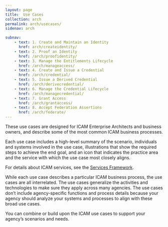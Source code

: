 ```yaml
---
layout: page
title:  Use Cases
collection: arch
permalink: arch/usecases/
sidenav: arch

subnav:
    - text: 1. Create and Maintain an Identity
      href: arch/createidentity/
    - text: 2. Proof an Identity
      href: /arch/proofidentity/
    - text: 3. Manage the Entitlements Lifecycle
      href: /arch/manageaccess/
    - text: 4. Create and Issue a Credential
      href: /arch/credential/
    - text: 5. Issue a Derived Credential
      href: /arch/derivecredential/
    - text: 6. Manage the Credential Lifecycle
      href: /arch/managecredential/
    - text: 7. Grant Access
      href: /arch/grantaccess/
    - text: 8. Accept Federation Assertions
      href: /arch/federate/
---
```


These use cases are designed for ICAM Enterprise Architects and business owners, and describe some of the most common ICAM business processes.

Each use case includes a high-level summary of the scenario, individuals and systems involved in the use case, illustrations that show the required steps to achieve the end goal, and an icon that indicates the practice area and the service with which the use case most closely aligns.

For details about ICAM services, see the [Services Framework](../services).

While each use case describes a particular ICAM business process, the use cases are all interrelated. The use cases generalize the activities and technologies to make sure they apply across many agencies. The use cases don’t include agency-specific functions and process details because your agency should analyze your systems and processes to align with these broad use cases.

You can combine or build upon the ICAM use cases to support your agency’s scenarios and needs.

